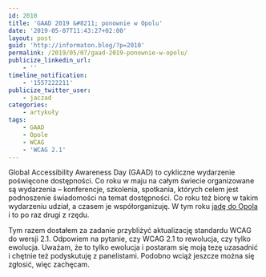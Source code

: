 ```yaml
---
id: 2010
title: 'GAAD 2019 &#8211; ponownie w Opolu'
date: '2019-05-07T11:43:27+02:00'
layout: post
guid: 'http://informaton.blog/?p=2010'
permalink: /2019/05/07/gaad-2019-ponownie-w-opolu/
publicize_linkedin_url:
    - ''
timeline_notification:
    - '1557222211'
publicize_twitter_user:
    - jaczad
categories:
    - artykuły
tags:
    - GAAD
    - Opole
    - WCAG
    - 'WCAG 2.1'
---
```


Global Accessibility Awareness Day (GAAD) to cykliczne wydarzenie poświęcone dostępności. Co roku w maju na całym świecie organizowane są wydarzenia – konferencje, szkolenia, spotkania, których celem jest podnoszenie świadomości na temat dostępności. Co roku też biorę w takim wydarzeniu udział, a czasem je współorganizuję. W tym roku [jadę do Opola](https://gaad.opolskie.pl/druga-konferencja-poswiecona-dostepnosci-stron-internetowych-w-opolu/) i to po raz drugi z rzędu.

Tym razem dostałem za zadanie przybliżyć aktualizację standardu WCAG do wersji 2.1. Odpowiem na pytanie, czy WCAG 2.1 to rewolucja, czy tylko ewolucja. Uważam, że to tylko ewolucja i postaram się moją tezę uzasadnić i chętnie też podyskutuję z panelistami. Podobno wciąż jeszcze można się zgłosić, więc zachęcam.